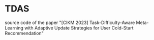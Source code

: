 # TDAS
source code of the paper "[CIKM 2023] Task-Difficulty-Aware Meta-Learning with Adaptive Update Strategies for User Cold-Start Recommendation"
